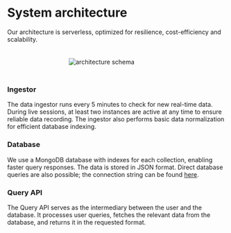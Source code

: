 # System architecture

Our architecture is serverless, optimized for resilience, cost-efficiency and scalability.

<img src="https://storage.googleapis.com/openf1-public/images/archi.png" alt="architecture schema" style="
    max-width: 220px;
    display: block;
    margin-left: auto;
    margin-right: auto;
    margin-top: 35px;
    margin-bottom: 45px;
">

### Ingestor
The data ingestor runs every 5 minutes to check for new real-time data. During live sessions, at least two instances are active at any time to ensure reliable data recording. The ingestor also performs basic data normalization for efficient database indexing.

### Database
We use a MongoDB database with indexes for each collection, enabling faster query responses. The data is stored in JSON format. Direct database queries are also possible; the connection string can be found <a href="https://github.com/br-g/openf1/blob/d91a5a1b8fdf2e48fbbf579fe3b5bdfba1179817/query_api/db.py#L9" target="_blank">here</a>.

### Query API
The Query API serves as the intermediary between the user and the database. It processes user queries, fetches the relevant data from the database, and returns it in the requested format.
